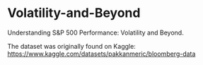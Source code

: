 # Volatility-and-Beyond
Understanding S&amp;P 500 Performance: Volatility and Beyond.

The dataset was originally found on Kaggle: https://www.kaggle.com/datasets/pakkanmeric/bloomberg-data
